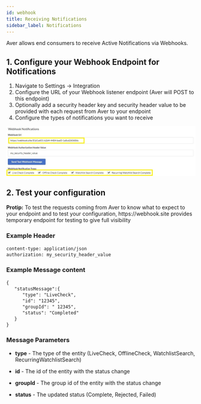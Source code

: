 ```yaml
---
id: webhook
title: Receiving Notifications
sidebar_label: Notifications
---
```


Aver allows end consumers to receive Active Notifications via Webhooks.

## 1. Configure your Webhook Endpoint for Notifications
<ol>
<li>Navigate to Settings -> Integration</li>
<li>Configure the URL of your Webhook listener endpoint (Aver will POST to this endpoint)</li>
<li>Optionally add a security header key and security header value to be provided with each request from Aver to your endpoint</li>
<li>Configure the types of notifications you want to receive</li>
</ol>

<p>
<img src="https://raw.githubusercontent.com/goaver/api-integration/master/images/webhooks.jpg"></img>
</p>

## 2. Test your configuration
<p>
<b>Protip:</b> To test the requests coming from Aver to know what to expect to your endpoint and to test your configuration, https://webhook.site provides temporary endpoint for testing to give full visibility
</p>

### Example Header
```
content-type: application/json
authorization: my_security_header_value
```

### Example Message content
```
{
   "statusMessage":{
      "type": "LiveCheck",
      "id": "12345",
      "groupId": " 12345",
      "status": "Completed"
   }
}
```

### Message Parameters
- <b>type</b> - The type of the entity (LiveCheck, OfflineCheck, WatchlistSearch, RecurringWatchlistSearch)

- <b>id</b> - The id of the entity with the status change

- <b>groupId</b> - The group id of the entity with the status change

- <b>status</b> - The updated status (Complete, Rejected, Failed)
